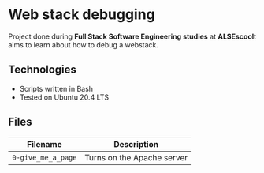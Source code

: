 # Web stack debugging
Project done during **Full Stack Software Engineering studies** at **ALSEscool**t aims to learn about how to debug a webstack.

## Technologies
* Scripts written in Bash 
* Tested on Ubuntu 20.4 LTS

## Files

| Filename | Description |
| -------- | ----------- |
| `0-give_me_a_page` | Turns on the Apache server |
